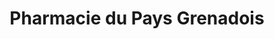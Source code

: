 ---
title: "Pharmacie du Pays Grenadois"
url: /grenade-sur-ladour/pharmacie-du-pays-grenadois/
shop: chimiste
---